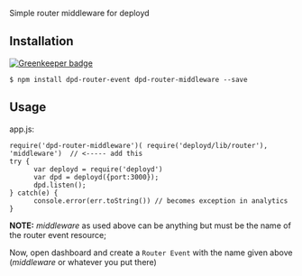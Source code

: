 Simple router middleware for deployd

## Installation

[![Greenkeeper badge](https://badges.greenkeeper.io/ezra-obiwale/dpd-router-middleware.svg)](https://greenkeeper.io/)

````
$ npm install dpd-router-event dpd-router-middleware --save
````

## Usage

app.js:
````
require('dpd-router-middleware')( require('deployd/lib/router'), 'middleware')  // <----- add this
try {
      var deployd = require('deployd')
      var dpd = deployd({port:3000});
      dpd.listen();
} catch(e) {
      console.error(err.toString()) // becomes exception in analytics 
}
````
**NOTE:** *middleware* as used above can be anything but must be the name of the router event resource;

Now, open dashboard and create a `Router Event` with the name given above (*middleware* or whatever you put there)
